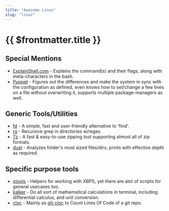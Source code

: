 ```yaml
---
title: "Awesome Linux"
slug: "linux"
---
```


# {{ $frontmatter.title }}

## Special Mentions

* [ExplainShell.com](https://www.explainshell.com) - Explains the command(s) and their flags, along with meta-characters in the bash.
* [Puppet](https://www.puppet.com) - Figures out the differences and make the system in sync with the configuration as defined, even knows how to set/change a few lines on a file without overwriting it, supports multiple package-managers as well.

## Generic Tools/Utilities

* [fd](https://github.com/sharkdp/fd) - A simple, fast and user-friendly alternative to 'find'.
* [rg](https://github.com/BurntSushi/ripgrep) - Recursive grep in directories w/regex.
* [7z](https://www.7-zip.org/download.html) - A fast & easy-to-use zipping tool supporting almost all of zip formats.
* [dust](https://github.com/bootandy/dust) - Analyzes folder's most sized files/dirs, prints with effective depth as required.

## Specific purpose tools

* [xtools](https://github.com/leahneukirchen/xtools) - Helpers for working with XBPS, yet there are alot of scripts for general usecases too.
* [kalker](https://github.com/PaddiM8/kalker) - Do all sort of mathematical calculations in terminal, including differential calculus, and unit conversion.
* [cloc](https://github.com/AlDanial/cloc) - Mainly as [git-cloc](https://stackoverflow.com/a/29012789/11377112) to Count Lines Of Code of a git repo.

<!--
TODO: Maybe helpful? May need to review a bit.
https://github.com/2KAbhishek/Dotfiles
-->

